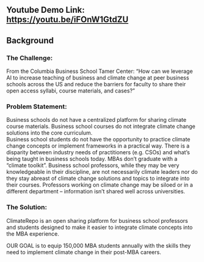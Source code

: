## Youtube Demo Link: https://youtu.be/iFOnW1GtdZU

## Background 
### The Challenge: 
From the Columbia Business School Tamer Center: 
“How can we leverage AI to increase teaching of business and climate change at peer business schools across the US and  reduce the barriers for faculty to share their open access syllabi, course materials, and cases?” 

### Problem Statement: 
Business schools do not have a centralized platform for sharing climate course materials. 
Business school courses do not integrate climate change solutions into the core curriculum.  
Business school students do not have the opportunity to practice climate change concepts or implement frameworks in a practical way. 
There is a disparity between industry needs of practitioners (e.g. CSOs) and what’s being taught in business schools today. MBAs don’t graduate with a “climate toolkit”. 
Business school professors, while they may be very knowledgeable in their discipline, are not necessarily climate leaders nor do they stay abreast of climate change solutions and topics to integrate into their courses. Professors working on climate change may be siloed or in a different department – information isn’t shared well across universities. 

### The Solution:

ClimateRepo is an open sharing platform for business school professors and students designed to make it easier to integrate climate concepts into the MBA experience. 

OUR GOAL  is to equip 150,000 MBA students annually with the skills they need to implement climate change in their post-MBA careers. 
